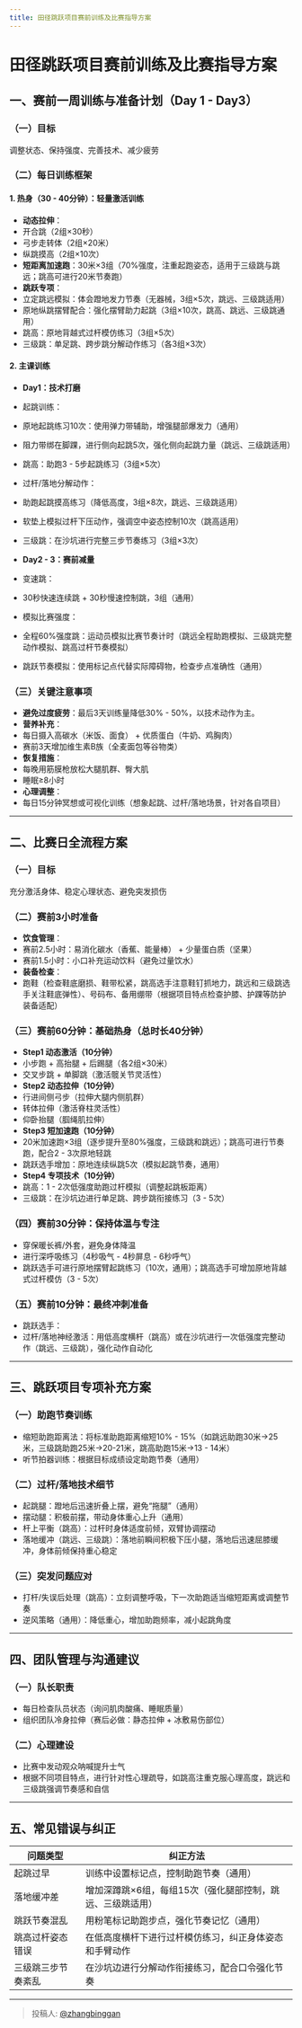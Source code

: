 ```yaml
---
title: 田径跳跃项目赛前训练及比赛指导方案
---
```


# 田径跳跃项目赛前训练及比赛指导方案

## 一、赛前一周训练与准备计划（Day 1 - Day3）

### （一）目标
调整状态、保持强度、完善技术、减少疲劳

### （二）每日训练框架

#### 1. 热身（30 - 40分钟）：轻量激活训练
- **动态拉伸**：
- 开合跳（2组×30秒）
- 弓步走转体（2组×20米）
- 纵跳摸高（2组×10次）
- **短距离加速跑**：30米×3组（70%强度，注重起跑姿态，适用于三级跳与跳远；跳高可进行20米节奏跑）
- **跳跃专项**：
- 立定跳远模拟：体会蹬地发力节奏（无器械，3组×5次，跳远、三级跳适用）
- 原地纵跳摆臂配合：强化摆臂助力起跳（3组×10次，跳高、跳远、三级跳通用）
- 跳高：原地背越式过杆模仿练习（3组×5次）
- 三级跳：单足跳、跨步跳分解动作练习（各3组×3次）

#### 2. 主课训练
- **Day1：技术打磨**
- 起跳训练：
- 原地起跳练习10次：使用弹力带辅助，增强腿部爆发力（通用）
- 阻力带绑在脚踝，进行侧向起跳5次，强化侧向起跳力量（跳远、三级跳适用）
- 跳高：助跑3 - 5步起跳练习（3组×5次）
- 过杆/落地分解动作：
- 助跑起跳摸高练习（降低高度，3组×8次，跳远、三级跳适用）
- 软垫上模拟过杆下压动作，强调空中姿态控制10次（跳高适用）
- 三级跳：在沙坑进行完整三步节奏练习（3组×3次）

- **Day2 - 3：赛前减量**
- 变速跳：
- 30秒快速连续跳 + 30秒慢速控制跳，3组（通用）
- 模拟比赛强度：
- 全程60%强度跳：运动员模拟比赛节奏计时（跳远全程助跑模拟、三级跳完整动作模拟、跳高过杆节奏模拟）
- 跳跃节奏模拟：使用标记点代替实际障碍物，检查步点准确性（通用）

### （三）关键注意事项
- **避免过度疲劳**：最后3天训练量降低30% - 50%，以技术动作为主。
- **营养补充**：
- 每日摄入高碳水（米饭、面食） + 优质蛋白（牛奶、鸡胸肉）
- 赛前3天增加维生素B族（全麦面包等谷物类）
- **恢复措施**：
- 每晚用筋膜枪放松大腿肌群、臀大肌
- 睡眠≥8小时
- **心理调整**：
- 每日15分钟冥想或可视化训练（想象起跳、过杆/落地场景，针对各自项目）

---

## 二、比赛日全流程方案

### （一）目标
充分激活身体、稳定心理状态、避免突发损伤

### （二）赛前3小时准备
- **饮食管理**：
- 赛前2.5小时：易消化碳水（香蕉、能量棒） + 少量蛋白质（坚果）
- 赛前1.5小时：小口补充运动饮料（避免过量饮水）
- **装备检查**：
- 跑鞋（检查鞋底磨损、鞋带松紧，跳高选手注意鞋钉抓地力，跳远和三级跳选手关注鞋底弹性）、号码布、备用绷带（根据项目特点检查护膝、护踝等防护装备适配）

### （三）赛前60分钟：基础热身（总时长40分钟）
- **Step1 动态激活（10分钟）**
- 小步跑 + 高抬腿 + 后踢腿（各2组×30米）
- 交叉步跳 + 单脚跳（激活髋关节灵活性）
- **Step2 动态拉伸（10分钟）**
- 行进间侧弓步（拉伸大腿内侧肌群）
- 转体拉伸（激活脊柱灵活性）
- 仰卧抬腿（腘绳肌拉伸）
- **Step3 短加速跑（10分钟）**
- 20米加速跑×3组（逐步提升至80%强度，三级跳和跳远）；跳高可进行节奏跑，配合2 - 3次原地轻跳
- 跳跃选手增加：原地连续纵跳5次（模拟起跳节奏，通用）
- **Step4 专项技术（10分钟）**
- 跳高：1 - 2次低强度助跑过杆模拟（调整起跳板距离）
- 三级跳：在沙坑边进行单足跳、跨步跳衔接练习（3 - 5次）

### （四）赛前30分钟：保持体温与专注
- 穿保暖长裤/外套，避免身体降温
- 进行深呼吸练习（4秒吸气 - 4秒屏息 - 6秒呼气）
- 跳跃选手可进行原地摆臂起跳练习（10次，通用）；跳高选手可增加原地背越式过杆模仿（3 - 5次）

### （五）赛前10分钟：最终冲刺准备
- 跳跃选手：
- 过杆/落地神经激活：用低高度横杆（跳高）或在沙坑进行一次低强度完整动作（跳远、三级跳），强化动作自动化

---

## 三、跳跃项目专项补充方案

### （一）助跑节奏训练
- 缩短助跑距离法：将标准助跑距离缩短10% - 15%（如跳远助跑30米→25米，三级跳助跑25米→20-21米，跳高助跑15米→13 - 14米）
- 听节拍器训练：根据目标成绩设定助跑节奏（通用）

### （二）过杆/落地技术细节
- 起跳腿：蹬地后迅速折叠上摆，避免“拖腿”（通用）
- 摆动腿：积极前摆，带动身体重心上升（通用）
- 杆上平衡（跳高）：过杆时身体适度前倾，双臂协调摆动
- 落地缓冲（跳远、三级跳）：落地前瞬间积极下压小腿，落地后迅速屈膝缓冲，身体前倾保持重心稳定

### （三）突发问题应对
- 打杆/失误后处理（跳高）：立刻调整呼吸，下一次助跑适当缩短距离或调整节奏
- 逆风策略（通用）：降低重心，增加助跑频率，减小起跳角度

---

## 四、团队管理与沟通建议

### （一）队长职责
- 每日检查队员状态（询问肌肉酸痛、睡眠质量）
- 组织团队冷身拉伸（赛后必做：静态拉伸 + 冰敷易伤部位）

### （二）心理建设
- 比赛中发动观众呐喊提升士气
- 根据不同项目特点，进行针对性心理疏导，如跳高注重克服心理高度，跳远和三级跳强调节奏感和自信

---

## 五、常见错误与纠正

| 问题类型 | 纠正方法 |
|------------------|--------------------------------------------------------------------------|
| 起跳过早 | 训练中设置标记点，控制助跑节奏（通用） |
| 落地缓冲差 | 增加深蹲跳×6组，每组15次（强化腿部控制，跳远、三级跳适用） |
| 跳跃节奏混乱 | 用粉笔标记助跑步点，强化节奏记忆（通用） |
| 跳高过杆姿态错误 | 在低高度横杆下进行过杆模仿练习，纠正身体姿态和手臂动作 |
| 三级跳三步节奏紊乱 | 在沙坑边进行分解动作衔接练习，配合口令强化节奏 |

---

> 投稿人: [@zhangbinggan](https://github.com/zhangbinggan)
